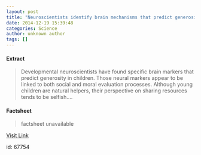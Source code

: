```yaml
---
layout: post
title: "Neuroscientists identify brain mechanisms that predict generosity in children"
date: 2014-12-19 15:39:48
categories: Science
author: unknown author
tags: []
---
```



#### Extract
>Developmental neuroscientists have found specific brain markers that predict generosity in children. Those neural markers appear to be linked to both social and moral evaluation processes. Although young children are natural helpers, their perspective on sharing resources tends to be selfish....

#### Factsheet
>factsheet unavailable

[Visit Link](http://feeds.sciencedaily.com/~r/sciencedaily/~3/eN6TefWSQc8/141219103948.htm)

id:   67754
